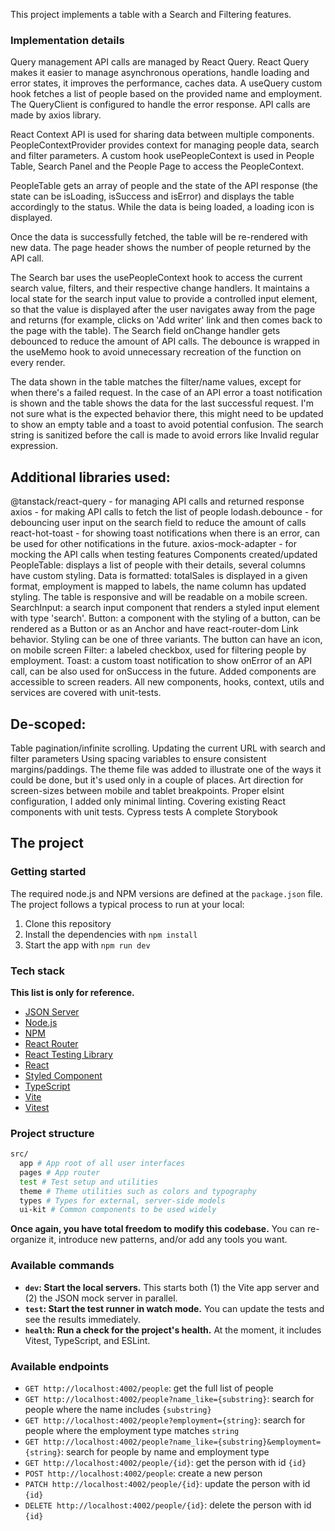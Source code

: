 
This project implements a table with a Search and Filtering features.

### Implementation details
Query management
API calls are managed by React Query. React Query makes it easier to manage asynchronous operations, handle loading and error states, it improves the performance, caches data. A useQuery custom hook fetches a list of people based on the provided name and employment. The QueryClient is configured to handle the error response. API calls are made by axios library.

React Context API is used for sharing data between multiple components. PeopleContextProvider provides context for managing people data, search and filter parameters. A custom hook usePeopleContext is used in People Table, Search Panel and the People Page to access the PeopleContext.

PeopleTable gets an array of people and the state of the API response (the state can be isLoading, isSuccess and isError) and displays the table accordingly to the status. While the data is being loaded, a loading icon is displayed.

Once the data is successfully fetched, the table will be re-rendered with new data.
The page header shows the number of people returned by the API call.

The Search bar uses the usePeopleContext hook to access the current search value, filters, and their respective change handlers. It maintains a local state for the search input value to provide a controlled input element, so that the value is displayed after the user navigates away from the page and returns (for example, clicks on 'Add writer' link and then comes back to the page with the table). The Search field onChange handler gets debounced to reduce the amount of API calls. The debounce is wrapped in the useMemo hook to avoid unnecessary recreation of the function on every render.

The data shown in the table matches the filter/name values, except for when there's a failed request. In the case of an API error a toast notification is shown and the table shows the data for the last successful request. I'm not sure what is the expected behavior there, this might need to be updated to show an empty table and a toast to avoid potential confusion.
The search string is sanitized before the call is made to avoid errors like Invalid regular expression.

## Additional libraries used:
@tanstack/react-query - for managing API calls and returned response
axios - for making API calls to fetch the list of people
lodash.debounce - for debouncing user input on the search field to reduce the amount of calls
react-hot-toast - for showing toast notifications when there is an error, can be used for other notifications in the future.
axios-mock-adapter - for mocking the API calls when testing features
Components created/updated
PeopleTable: displays a list of people with their details, several columns have custom styling. Data is formatted: totalSales is displayed in a given format, employment is mapped to labels, the name column has updated styling. The table is responsive and will be readable on a mobile screen.
SearchInput: a search input component that renders a styled input element with type 'search'.
Button: a component with the styling of a button, can be rendered as a Button or as an Anchor and have react-router-dom Link behavior. Styling can be one of three variants. The button can have an icon, on mobile screen
Filter: a labeled checkbox, used for filtering people by employment.
Toast: a custom toast notification to show onError of an API call, can be also used for onSuccess in the future.
Added components are accessible to screen readers.
All new components, hooks, context, utils and services are covered with unit-tests.

## De-scoped:
Table pagination/infinite scrolling.
Updating the current URL with search and filter parameters
Using spacing variables to ensure consistent margins/paddings. The theme file was added to illustrate one of the ways it could be done, but it's used only in a couple of places.
Art direction for screen-sizes between mobile and tablet breakpoints.
Proper elsint configuration, I added only minimal linting.
Covering existing React components with unit tests.
Cypress tests
A complete Storybook

## The project

### Getting started

The required node.js and NPM versions are defined at the `package.json` file.
The project follows a typical process to run at your local:

1. Clone this repository
2. Install the dependencies with `npm install`
3. Start the app with `npm run dev`

### Tech stack

**This list is only for reference.**
- [JSON Server](https://github.com/typicode/json-server)
- [Node.js](https://nodejs.org/)
- [NPM](https://www.npmjs.com)
- [React Router](https://reactrouter.com/en/main)
- [React Testing Library](https://testing-library.com/docs/react-testing-library/intro/)
- [React](https://react.dev/)
- [Styled Component](https://styled-components.com/)
- [TypeScript](https://www.typescriptlang.org/)
- [Vite](https://vitejs.dev/)
- [Vitest](https://vitest.dev/)

### Project structure

```bash
src/
  app # App root of all user interfaces
  pages # App router
  test # Test setup and utilities
  theme # Theme utilities such as colors and typography
  types # Types for external, server-side models
  ui-kit # Common components to be used widely
```

**Once again, you have total freedom to modify this codebase.**
You can re-organize it, introduce new patterns, and/or add any tools you want.

### Available commands

- **`dev`: Start the local servers.**
  This starts both (1) the Vite app server and (2) the JSON mock server in parallel.
- **`test`: Start the test runner in watch mode.**
  You can update the tests and see the results immediately.
- **`health`: Run a check for the project's health.**
  At the moment, it includes Vitest, TypeScript, and ESLint.

### Available endpoints

- `GET http://localhost:4002/people`: get the full list of people
- `GET http://localhost:4002/people?name_like={substring}`: search for people where the name includes `{substring}`
- `GET http://localhost:4002/people?employment={string}`: search for people where the employment type matches `string`
- `GET http://localhost:4002/people?name_like={substring}&employment={string}`: search for people by name and employment type
- `GET http://localhost:4002/people/{id}`: get the person with id `{id}`
- `POST http://localhost:4002/people`: create a new person
- `PATCH http://localhost:4002/people/{id}`: update the person with id `{id}`
- `DELETE http://localhost:4002/people/{id}`: delete the person with id `{id}`
